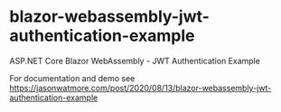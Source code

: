 # blazor-webassembly-jwt-authentication-example

ASP.NET Core Blazor WebAssembly - JWT Authentication Example

For documentation and demo see https://jasonwatmore.com/post/2020/08/13/blazor-webassembly-jwt-authentication-example